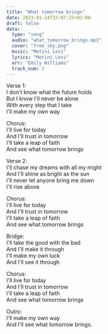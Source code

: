 ```yaml
---
title: "What tomorrow brings"
date: 2023-01-24T15:07:25+01:00
draft: false
data:
  type: "song"
  audio: "what_tomorrow_brings.mp3"
  cover: "free_sky.png"
  music: "Metini Levi"
  lyrics: "Metini Levi"
  arr: "Emily Williams"
  track_num: 2
---
```


Verse 1:  
I don't know what the future holds  
But I know I'll never be alone  
With every step that I take  
I'll make my own way  

Chorus:  
I'll live for today  
And I'll trust in tomorrow  
I'll take a leap of faith  
And see what tomorrow brings  

Verse 2:  
I'll chase my dreams with all my might  
And I'll shine as bright as the sun  
I'll never let anyone bring me down  
I'll rise above  

Chorus:  
I'll live for today  
And I'll trust in tomorrow  
I'll take a leap of faith  
And see what tomorrow brings  

Bridge:  
I'll take the good with the bad  
And I'll make it through  
I'll make my own luck  
And I'll see it through  

Chorus:  
I'll live for today  
And I'll trust in tomorrow  
I'll take a leap of faith  
And see what tomorrow brings  

Outro:  
I'll make my own way  
And I'll see what tomorrow brings.  